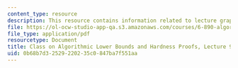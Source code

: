 ```yaml
---
content_type: resource
description: This resource contains information related to lecture graph problems.
file: https://ol-ocw-studio-app-qa.s3.amazonaws.com/courses/6-890-algorithmic-lower-bounds-fun-with-hardness-proofs-fall-2014/0b68b7d32529220235c0847ba7f551aa_MIT6_890F14_L09.pdf
file_type: application/pdf
resourcetype: Document
title: Class on Algorithmic Lower Bounds and Hardness Proofs, Lecture 9 Notes
uid: 0b68b7d3-2529-2202-35c0-847ba7f551aa
---
```

